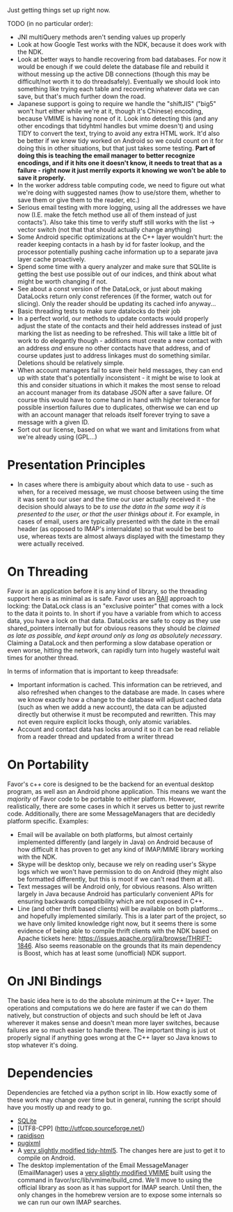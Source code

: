Just getting things set up right now. 

TODO (in no particular order):
 - JNI multiQuery methods aren't sending values up properly
 - Look at how Google Test works with the NDK, because it does work with the NDK.
 - Look at better ways to handle recovering from bad databases. For now it would be enough if we could delete the database file and rebuild it without messing up the active DB connections
 (though this may be difficult/not worth it to do threadsafely). Eventually we should look into something like trying each table and recovering whatever data we can save, but that's much
 further down the road.
 - Japanese support is going to require we handle the "shiftJIS" ("big5" won't hurt either while we're at it, though it's Chinese) encoding, because VMIME is having none of it. 
 Look into detecting this (and any other encodings that tidyhtml handles but vmime doesn't) and using TIDY to convert the text, trying to avoid any extra HTML work. It'd also be better if we knew tidy worked on Android so we could count on it for doing this in other
 situations, but that just takes some testing. __Part of doing this is teaching the email manager to better recognize encodings, and if it hits one it doesn't know, it needs to treat that
 as a failure - right now it just merrily exports it knowing we won't be able to save it properly.__
 - In the worker address table computing code, we need to figure out what we're doing with suggested names (how to use/store them, whether to save them or give them to the reader, etc.)
 - Serious email testing with more logging, using all the addresses we have now (I.E. make the fetch method use all of them instead of just contacts'). Also take this time to verify
 stuff still works with the list -> vector switch (not that that should actually change anything)
 - Some Android specific optimizations at the C++ layer wouldn't hurt: the reader keeping contacts in a hash by id for faster lookup, and the processor potentially pushing
 cache information up to a separate java layer cache proactively. 
 - Spend some time with a query analyzer and make sure that SQLlite is getting the best use possible out of our indices, and think about what might be worth changing if not.
 - See about a const version of the DataLock, or just about making DataLocks return only const references (if the former, watch out for slicing). Only the reader should be updating its 
 cached info anyway...
 - Basic threading tests to make sure datalocks do their job
 - In a perfect world, our methods to update contacts would properly adjust the state of the contacts and their held addresses instead of just marking the list as needing to be
 refreshed. This will take a little bit of work to do elegantly though - additions must create a new contact with an address _and_ ensure no other contacts have that address, and of
 course updates just to address linkages must do something similar. Deletions should be relatively simple. 
 - When account managers fail to save their held messages, they can end up with state that's potentially inconsistent - it might be wise to look at this and consider situations in which
 it makes the most sense to reload an account manager from its database JSON after a save failure. Of course this would have to come hand in hand with higher tolerance for possible
 insertion failures due to duplicates, otherwise we can end up with an account manager that reloads itself forever trying to save a message with a given ID.
 - Sort out our license, based on what we want and limitations from what we're already using (GPL...)
 
Presentation Principles
==
 - In cases where there is ambiguity about which data to use - such as when, for a received message, we must choose between using the time it was sent to our user and the time our user actually
 received it - the decision should always to be _to use the data in the same way it is presented to the user, or that the user thinkgs about it_. For example, in cases of email, users are typically
 presented with the date in the email header (as opposed to IMAP's internaldate) so that would be best to use, whereas texts are almost always displayed with the timestamp they were actually received. 
 
 
On Threading
==
 Favor is an application before it is any kind of library, so the threading support here is as minimal as is safe. Favor uses an [RAII](http://en.wikipedia.org/wiki/Resource_Acquisition_Is_Initialization)
 approach to locking: the DataLock class is an "exclusive pointer" that comes with a lock to the data it points to. In short if you have a variable from which to access data, you have a lock on that
 data. DataLocks are safe to copy as they use shared_pointers internally but for obvious reasons they should be _claimed as late as possible, and kept around only as long as absolutely
 necessary_. Claiming a DataLock and then performing a slow database operation or even worse, hitting the network, can rapidly turn into hugely wasteful wait times for another thread.
 
 In terms of information that is important to keep threadsafe:
  - Important information is cached. This information can be retrieved, and also refreshed when changes to the database are made. In cases where we know exactly how a change to the database will
  adjust cached data (such as when we addd a new account), the data can be adjusted directly but otherwise it must be recomputed and rewritten. This may not even require explicit locks though,
  only atomic variables. 
  - Account and contact data has locks around it so it can be read reliable from a reader thread and updated from a writer thread
 

On Portability
==
Favor's c++ core is designed to be the backend for an eventual desktop program, as well asn an Android phone application. This means we want the _majority_ of Favor code to be portable to either
platform. However, realistically, there are some cases in which it serves us better to just rewrite code. Additionally, there are some MessageManagers that are decidedly platform specific. Examples:
 - Email will be available on both platforms, but almost certainly implemented differently (and largely in Java) on Android because of how difficult it has proven to get any kind of IMAP/MIME library
 working with the NDK.
 - Skype will be desktop only, because we rely on reading user's Skype logs which we won't have permission to do on Android (they might also be formatted differently, but this is moot if we can't read
 them at all).
 - Text messages will be Android only, for obvious reasons. Also written largely in Java because Android has particularly convenient APIs for ensuring backwards compatibility which are not
 exposed in C++.
 - Line (and other thrift based clients) will be available on both platforms... and hopefully implemented similarly. This is a later part of the project, so we have only limited knowledge right now,
 but it seems there is some evidence of being able to compile thrift clients with the NDK based on Apache tickets here: https://issues.apache.org/jira/browse/THRIFT-1846. Also seems reasonable on the
 grounds that its main dependency is Boost, which has at least some (unofficial) NDK support.
 
 
On JNI Bindings
==
The basic idea here is to do the absolute minimum at the C++ layer. The operations and computations we do here are faster if we can do them natively, but construction of objects and such
should be left ot Java wherever it makes sense and doesn't mean more layer switches, because failures are so much easier to handle there. The important thing is just ot properly signal
if anything goes wrong at the C++ layer so Java knows to stop whatever it's doing. 

Dependencies
==
Dependencies are fetched via a python script in lib. How exactly some of these work may change over time but in general, running the script should have you mostly up and ready to go. 
 - [SQLite](http://sqlite.org/)
 - [UTF8-CPP] (http://utfcpp.sourceforge.net/)
 - [rapidjson](https://github.com/miloyip/rapidjson)
 - [pugixml](https://github.com/zeux/pugixml)
 - A [very slightly modified tidy-html5](https://github.com/Mindful/tidy-html5). The changes here are just to get it to compile on Android.
 - The desktop implementation of the Email MessageManager (EmailManager) uses a [very slightly modified VMIME](https://github.com/Mindful/vmime/)  built using the command in 
 favor/src/lib/vmime/build_cmd. We'll move to using the official library as soon as it has support for IMAP search. Until then, the only changes in the homebrew version are to expose some 
 internals so we can run our own IMAP searches.
 
